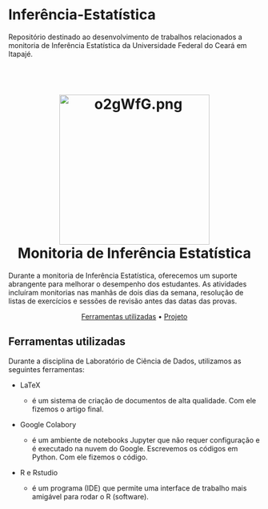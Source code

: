 # Inferência-Estatística
Repositório destinado ao desenvolvimento de trabalhos relacionados a monitoria de Inferência Estatística da Universidade Federal do Ceará em Itapajé.

<h1 align="center">
  <br>
<a href="https://imagem.app/image/o2gWfG"><img src="https://a.imagem.app/o2gWfG.md.png" alt="o2gWfG.png" width="300" height="300" border="0" /></a>
  <br>
  Monitoria de Inferência Estatística
  <br>
</h1>

Durante a monitoria de Inferência Estatística, oferecemos um suporte abrangente para melhorar o desempenho dos estudantes. As atividades incluíram monitorias nas manhãs de dois dias da semana, resolução de listas de exercícios e sessões de revisão antes das datas das provas.


<p align="center">
  <a href="#ferramentas-utilizadas">Ferramentas utilizadas</a> •
  <a href="#projeto">Projeto</a> 
</p>


## Ferramentas utilizadas

Durante a disciplina de Laboratório de Ciência de Dados, utilizamos as seguintes ferramentas:

* LaTeX
  - é um sistema de criação de documentos de alta qualidade. Com ele fizemos o artigo final.
    
* Google Colabory
  - é um ambiente de notebooks Jupyter que não requer configuração e é executado na nuvem do Google. Escrevemos os códigos em Python. Com ele fizemos o código.

* R e Rstudio
  - é um programa (IDE) que permite uma interface de trabalho mais amigável para rodar o R (software).
